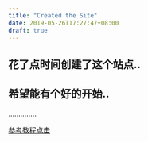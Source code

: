 ```yaml
---
title: "Created the Site"
date: 2019-05-26T17:27:47+08:00
draft: true
---
```


## 花了点时间创建了这个站点..



## 希望能有个好的开始..


..............

[参考教程点击](https://www.gohugo.org/doc/tutorials/github-pages-blog/)